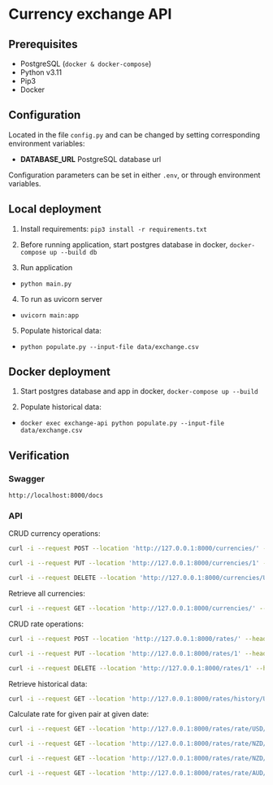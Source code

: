 # Currency exchange API

## Prerequisites

- PostgreSQL (`docker & docker-compose`)
- Python v3.11
- Pip3
- Docker


## Configuration

Located in the file `config.py` and can be changed by setting corresponding environment variables:

- **DATABASE_URL** PostgreSQL database url

Configuration parameters can be set in either `.env`, or through environment variables.

## Local deployment

1. Install requirements: `pip3 install -r requirements.txt`

2. Before running application, start postgres database in docker, `docker-compose up --build db`

3. Run application 
- `python main.py`

4. To run as uvicorn server 
- `uvicorn main:app`

5. Populate historical data:
- `python populate.py --input-file data/exchange.csv`

## Docker deployment


1. Start postgres database and app in docker, `docker-compose up --build`

2. Populate historical data:

- `docker exec exchange-api python populate.py --input-file data/exchange.csv`

## Verification

### Swagger

```
http://localhost:8000/docs
```

### API

CRUD currency operations:

```bash
curl -i --request POST --location 'http://127.0.0.1:8000/currencies/' --header 'Content-Type: application/json' --data '{"code": "USD"}'
```

```bash
curl -i --request PUT --location 'http://127.0.0.1:8000/currencies/1' --header 'Content-Type: application/json' --data '{"code": "USA"}'
```

```bash
curl -i --request DELETE --location 'http://127.0.0.1:8000/currencies/USA' --header 'Content-Type: application/json'
```

Retrieve all currencies:

```bash
curl -i --request GET --location 'http://127.0.0.1:8000/currencies/' --header 'Content-Type: application/json'
```

CRUD rate operations:

```bash
curl -i --request POST --location 'http://127.0.0.1:8000/rates/' --header 'Content-Type: application/json' --data '{"rate": 0.91,"currency_base": "USD", "currency_target": "EUR","date": "2023-12-20"}'
```

```bash
curl -i --request PUT --location 'http://127.0.0.1:8000/rates/1' --header 'Content-Type: application/json' --data '{"rate": 0.92,"currency_base": "USD", "currency_target": "EUR","date": "2023-12-20"}'
```

```bash
curl -i --request DELETE --location 'http://127.0.0.1:8000/rates/1' --header 'Content-Type: application/json' 
```

Retrieve historical data:

```bash
curl -i --request GET --location 'http://127.0.0.1:8000/rates/history/USD/EUR' --header 'Content-Type: application/json' 
```

Calculate rate for given pair at given date:

```bash
curl -i --request GET --location 'http://127.0.0.1:8000/rates/rate/USD/EUR/2020-12-01' --header 'Content-Type: application/json' 
```

```bash
curl -i --request GET --location 'http://127.0.0.1:8000/rates/rate/NZD/AUD/2020-12-01' --header 'Content-Type: application/json' 
```

```bash
curl -i --request GET --location 'http://127.0.0.1:8000/rates/rate/NZD/JPY/2020-12-01' --header 'Content-Type: application/json' 
```

```bash
curl -i --request GET --location 'http://127.0.0.1:8000/rates/rate/AUD/NZD/2020-12-01' --header 'Content-Type: application/json' 
```
